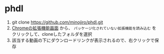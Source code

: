 # phdl

1. git clone https://github.com/minojiro/phdl.git
2. [Chromeの拡張機能画面](chrome://extensions/) から、 `パッケージ化されていない拡張機能を読み込む` をクリックして、cloneしたフォルダを選択
3. 該当する動画の下にダウンロードリンクが表示されるので、右クリックで保存
